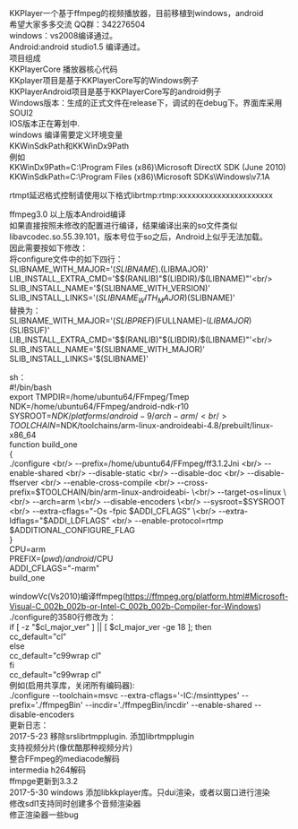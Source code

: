 KKPlayer一个基于ffmpeg的视频播放器，目前移植到windows，android <br/>
希望大家多多交流 QQ群：342276504 <br/>
windows：vs2008编译通过。<br/>
Android:android studio1.5 编译通过。<br/>
项目组成 <br/>
         KKPlayerCore  播放器核心代码<br/>
		 KKplayer项目是基于KKPlayerCore写的Windows例子<br/>
		 KKPlayerAndroid项目是基于KKPlayerCore写的android例子<br/>
         Windows版本：生成的正式文件在release下，调试的在debug下。界面库采用SOUI2<br/>
		 IOS版本正在筹划中.<br/>
windows 编译需要定义环境变量<br/>
KKWinSdkPath和KKWinDx9Path<br/>
例如<br/>
KKWinDx9Path=C:\Program Files (x86)\Microsoft DirectX SDK (June 2010)<br/>
KKWinSdkPath=C:\Program Files (x86)\Microsoft SDKs\Windows\v7.1A<br/>

rtmpt延迟格式控制请使用以下格式librtmp:rtmp:xxxxxxxxxxxxxxxxxxxxxx<br/>

		

ffmpeg3.0 以上版本Android编译<br/>
如果直接按照未修改的配置进行编译，结果编译出来的so文件类似libavcodec.so.55.39.101，版本号位于so之后，Android上似乎无法加载。<br/>
因此需要按如下修改：<br/>
将configure文件中的如下四行：<br/>
SLIBNAME_WITH_MAJOR='$(SLIBNAME).$(LIBMAJOR)'<br/>
LIB_INSTALL_EXTRA_CMD='$$(RANLIB)"$(LIBDIR)/$(LIBNAME)"'<br/>
SLIB_INSTALL_NAME='$(SLIBNAME_WITH_VERSION)'<br/>
SLIB_INSTALL_LINKS='$(SLIBNAME_WITH_MAJOR)$(SLIBNAME)'<br/>
替换为：<br/>
SLIBNAME_WITH_MAJOR='$(SLIBPREF)$(FULLNAME)-$(LIBMAJOR)$(SLIBSUF)'<br/>
LIB_INSTALL_EXTRA_CMD='$$(RANLIB)"$(LIBDIR)/$(LIBNAME)"'<br/>
SLIB_INSTALL_NAME='$(SLIBNAME_WITH_MAJOR)'<br/>
SLIB_INSTALL_LINKS='$(SLIBNAME)'<br/>

sh：<br/>
#!/bin/bash<br/>
export TMPDIR=/home/ubuntu64/FFmpeg/Tmep<br/>
NDK=/home/ubuntu64/FFmpeg/android-ndk-r10<br/>
SYSROOT=$NDK/platforms/android-9/arch-arm/<br/>
TOOLCHAIN=$NDK/toolchains/arm-linux-androideabi-4.8/prebuilt/linux-x86_64<br/>
function build_one<br/>
{<br/>
./configure \<br/>
--prefix=/home/ubuntu64/FFmpeg/ff3.1.2Jni \<br/>
--enable-shared \<br/>
--disable-static \<br/>
--disable-doc \<br/>
--disable-ffserver \<br/>
--enable-cross-compile \<br/>
--cross-prefix=$TOOLCHAIN/bin/arm-linux-androideabi- \<br/>
--target-os=linux \<br/>
--arch=arm \<br/>
--disable-encoders \<br/>
--sysroot=$SYSROOT \<br/>
--extra-cflags="-Os -fpic $ADDI_CFLAGS" \<br/>
--extra-ldflags="$ADDI_LDFLAGS" \<br/>
--enable-protocol=rtmp<br/>
$ADDITIONAL_CONFIGURE_FLAG<br/>
}<br/>
CPU=arm<br/>
PREFIX=$(pwd)/android/$CPU<br/>
ADDI_CFLAGS="-marm"<br/>
build_one<br/>





windowVc(Vs2010)编译ffmpeg(https://ffmpeg.org/platform.html#Microsoft-Visual-C_002b_002b-or-Intel-C_002b_002b-Compiler-for-Windows) <br/>
./configure的3580行修改为：<br/>
        if [ -z "$cl_major_ver" ] || [ $cl_major_ver -ge 18 ]; then <br/>
            cc_default="cl"<br/>
        else<br/>
            cc_default="c99wrap cl"<br/>
        fi<br/>
		cc_default="c99wrap cl"<br/>
例如(启用共享库，关闭所有编码器):<br/>
./configure --toolchain=msvc --extra-cflags='-IC:/msinttypes' --prefix='./ffmpegBin'   --incdir='./ffmpegBin/incdir' --enable-shared --disable-encoders<br/>
更新日志：<br/>
          2017-5-23					移除srslibrtmpplugin. 添加librtmpplugin<br/>
									支持视频分片(像优酷那种视频分片)<br/>
									整合FFmpeg的mediacode解码<br/>
									intermedia h264解码<br/>
									ffmpge更新到3.3.2<br/>
		  2017-5-30 				windows 添加libkkplayer库。只dui渲染，或者以窗口进行渲染 <br/>
									修改sdl1支持同时创建多个音频渲染器 <br/>
									修正渲染器一些bug <br/>